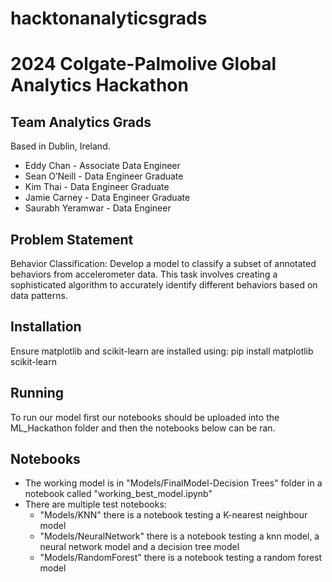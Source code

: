 # hacktonanalyticsgrads

# 2024 Colgate-Palmolive Global Analytics Hackathon

## Team Analytics Grads
Based in Dublin, Ireland.

- Eddy Chan - Associate Data Engineer
- Sean O’Neill - Data Engineer Graduate
- Kim Thai - Data Engineer Graduate
- Jamie Carney - Data Engineer Graduate
- Saurabh Yeramwar - Data Engineer


## Problem Statement
Behavior Classification: Develop a model to classify a subset of annotated behaviors from accelerometer data. This task involves creating a sophisticated algorithm to accurately identify different behaviors based on data patterns.

## Installation
Ensure matplotlib and scikit-learn are installed using: 
pip install matplotlib scikit-learn

## Running
To run our model first our notebooks should be uploaded into the ML_Hackathon folder and then the notebooks below can be ran.

## Notebooks
- The working model is in "Models/FinalModel-Decision Trees" folder in a notebook called "working_best_model.ipynb"
- There are multiple test notebooks:
  - "Models/KNN" there is a notebook testing a K-nearest neighbour model
  - "Models/NeuralNetwork" there is a notebook testing a knn model, a neural network model and a decision tree model
  - "Models/RandomForest" there is a notebook testing a random forest model
